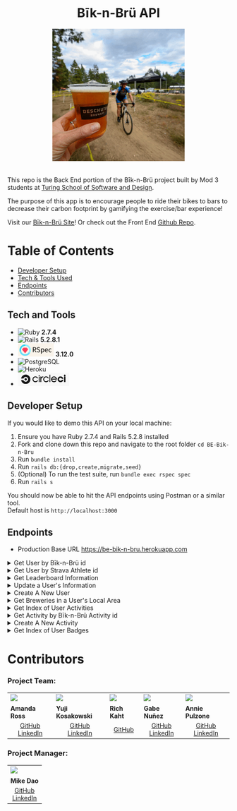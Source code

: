 <h1 align="center">Bīk-n-Brü API</h1>
<div align="center"><img src="doc/images/bikesbrews_giphy.gif" alt="Deschutes Brewery GIF" class="center" width="300" height="300"></div>

<br>
 
This repo is the Back End portion of the Bīk-n-Brü project built by Mod 3 students at [Turing School of Software and Design](https://turing.edu/). 

The purpose of this app is to encourage people to ride their bikes to bars to decrease their carbon footprint by gamifying the exercise/bar experience!

Visit our [Bīk-n-Brü Site](https://fe-bik-n-bru.herokuapp.com/)! Or check out the Front End [Github Repo](https://github.com/Bik-n-Bru/FE-Bik-n-Bru-/).
<br>

# Table of Contents
- [Developer Setup](#setup)
- [Tech & Tools Used](#tech-and-tools)
- [Endpoints](#endpoints)
- [Contributors](#contributors)


## Tech and Tools
  - ![Ruby](https://img.shields.io/badge/Ruby-CC342D?style=for-the-badge&logo=ruby&logoColor=white) **2.7.4**
  - ![Rails](https://img.shields.io/badge/Ruby_on_Rails-CC0000?style=for-the-badge&logo=ruby-on-rails&logoColor=white) **5.2.8.1**
  - <img src="app/images/rspec_badge.png" alt="RSpec" height="30"> **3.12.0**
  - ![PostgreSQL](https://img.shields.io/badge/PostgreSQL-316192?style=for-the-badge&logo=postgresql&logoColor=white)
  - ![Heroku](https://img.shields.io/badge/Heroku-430098?style=for-the-badge&logo=heroku&logoColor=white)
  - <img src="app/images/CircleCi_logo.png" alt="Circle Ci" height="30">

## Developer Setup
  If you would like to demo this API on your local machine:
<ol>
  <li> Ensure you have Ruby 2.7.4 and Rails 5.2.8 installed </li>
  <li> Fork and clone down this repo and navigate to the root folder <code>cd BE-Bik-n-Bru</code></li>
  <li> Run <code>bundle install</code> </li>
  <li> Run <code>rails db:{drop,create,migrate,seed}</code> </li>
  <li> (Optional) To run the test suite, run <code>bundle exec rspec spec</code> </li>
  <li> Run <code>rails s</code> </li>
</ol>
You should now be able to hit the API endpoints using Postman or a similar tool.<br>
Default host is <code>http://localhost:3000</code>




  <!-- A user signs in using their [Strava](https://www.strava.com/) authentication. If they don't currently have a Strava Login there will be a link to take them to the Strava 
  website and create a login there.

  Upon logging in, the user will see
  The theoretical money that the user saves in gas costs by riding their bike is calculated when a bar trip is logged. That sum can then be used to 
  "purchase" drinks at the brewery they attended.
  The user will also be able to find breweries near their location, log their riding activy to a bar and earn badges for certain accomplishments (number of breweries
  visited, amount of CO2 they have offset by riding their bike vs driving and the chance to be on the app leader board based on miles ridden).  -->
 
## Endpoints

  - Production Base URL https://be-bik-n-bru.herokuapp.com

<details close>
<summary> Get User by Bīk-n-Brü id</summary><br>

  - GET "/api/v1/users/:id"<br>
  - Sample response body: <br>
    ```
      {
        "data": {
            "id": "2",
            "type": "user",
            "attributes": {
                "username": "testcase",
                "token": "12345abcde",
                "athlete_id": "12345",
                "city": "Not a city",
                "state": "Not a state"
              }
          }
      }
    ```
  
</details>

<details close>
<summary> Get User by Strava Athlete id</summary><br>

  - GET "/api/v1/users/:athlete_id?q=athlete_id"
  - Sample response body: 
    ```
      {
        "data": {
            "id": "2",
            "type": "user",
            "attributes": {
                "username": "testcase",
                "token": "12345abcde",
                "athlete_id": "12345",
                "city": "Not a city",
                "state": "Not a state"
              }
          }
      }
    ```
</details>

<details close>
<summary> Get Leaderboard Information</summary><br>

  - GET "/api/v1/leaderboard"
  - Sample response body: 
    ```
      {
        "data": [
          {
              "id": "",
              "type": "leader",
              "attributes": {
                  "username": "Muzgash",
                  "miles": 3039.5499999999997,
                  "beers": 363,
                  "co2_saved": 2735.6200000000003
              }
          },
          {
              "id": "",
              "type": "leader",
              "attributes": {
                  "username": "Eofor",
                  "miles": 3027.1300000000006,
                  "beers": 365,
                  "co2_saved": 2724.4199999999996
              }
          },
          {
              "id": "",
              "type": "leader",
              "attributes": {
                  "username": "Gléowine",
                  "miles": 3021.000000000001,
                  "beers": 360,
                  "co2_saved": 2718.93
              }
          },
          {...},
          {...},
        ...
        ]
      }
    ```
</details>


<details close>
<summary> Update a User's Information</summary><br>

  - PATCH "/api/v1/users/:user_id"<br>
  - Sample request body: <br>
    ```
       {
          "user": {
              "data": {
                          "city":"Eugene", 
                          "state":"Oregon"
                      }
          }
      }
    ```
  - Sample response body: <br>
    ```
      {
        :data=>{
            :id=>"5",
            :type=>"user",
            :attributes=>{
                :username=>"testcase",
                :token=>"12345abcde",
                :athlete_id=>"12345",
                :city=>"Eugene",
                :state=>"Oregon"
                }, 
                  :relationships=>
                    {:activities=>{
                      :data=>[]
                  }
              }
          }
      }
    ```
</details>

<details close>
<summary> Create A New User</summary><br>

  - POST "/api/v1/users"<br>
  - Sample request body: <br>
    ```
       {
          "user": {
              "data": {
                          "athlete_id":"12345678910112", 
                          "username":"testcase5", 
                          "token":"12345abcde"
                      }
          }
      }
    ```
  - Sample response body: <br>
    ```
      {
        :data=>{
            :id=>"5",
            :type=>"user",
            :attributes=>{
                :username=>"testcase5",
                :token=>"12345abcde",
                "athlete_id":"12345678910112",
                :city=>"Eugene",
                :state=>"Oregon"
                }, 
                  :relationships=>
                    {:activities=>{
                      :data=>[]
                  }
              }
          }
      }
    ```
</details>

<details close>
<summary> Get Breweries in a User's Local Area</summary><br>

  - GET "/api/v1/breweries/:user_id"
  - Sample response body:
    ```
      {
        "data": [
            {
                "id": "10-barrel-brewing-co-denver-denver",
                "type": "brewery",
                "attributes": {
                    "name": "10 Barrel Brewing Co - Denver",
                    "street_address": "2620 Walnut St",
                    "city": "Denver",
                    "state": "Colorado",
                    "zipcode": "80205-2231",
                    "phone": "7205738992",
                    "website_url": null
                }
            },
            {
                "id": "14er-brewing-company-denver",
                "type": "brewery",
                "attributes": {
                    "name": "14er Brewing Company",
                    "street_address": "2801 Walnut St",
                    "city": "Denver",
                    "state": "Colorado",
                    "zipcode": "80205-2235",
                    "phone": "7207731437",
                    "website_url": "http://www.14erBrewing.com"
                }
            },
            {
                "id": "aero-craft-brewing-denver",
                "type": "brewery",
                "attributes": {
                    "name": "Aero Craft Brewing",
                    "street_address": null,
                    "city": "Denver",
                    "state": "Colorado",
                    "zipcode": "80212-2199",
                    "phone": "3039185446",
                    "website_url": "http://www.aerocraft.beer"
                }
            },
            {...},
            {...},
          ...
        ]
      }
    ```
</details>

<details close>
<summary> Get Index of User Activities</summary><br>

  - GET "/api/v1/users/:user_id/activities"<br>
  - Sample response body: <br>
    ```
      {
        "data": [
            {
                "id": "701",
                "type": "activity",
                "attributes": {
                    "brewery_name": "Mirella Jenkins",
                    "distance": 92.64,
                    "calories": 2779,
                    "num_drinks": 11,
                    "drink_type": "Racer 5 India Pale Ale, Bear Republic Bre",
                    "dollars_saved": 14.74,
                    "lbs_carbon_saved": 83.38,
                    "created_at": "2023-01-10T13:18:37.335Z",
                    "user_id": 15
                },
                "relationships": {
                    "user": {
                        "data": {
                            "id": "15",
                            "type": "user"
                        }
                    }
                }
            },
            {
                "id": "702",
                "type": "activity",
                "attributes": {
                    "brewery_name": "Henry Adams",
                    "distance": 65.33,
                    "calories": 1959,
                    "num_drinks": 8,
                    "drink_type": "Stone IPA",
                    "dollars_saved": 10.39,
                    "lbs_carbon_saved": 58.8,
                    "created_at": "2023-01-10T13:18:37.354Z",
                    "user_id": 15
                },
                "relationships": {
                    "user": {
                        "data": {
                            "id": "15",
                            "type": "user"
                        }
                    }
                }
            },
            {...},
            {...},
          ...
        ]
      }
    ```
</details>

<details close>
<summary> Get Activity by Bīk-n-Brü Activity id</summary><br>

  - GET "/api/v1/acitivities/:activity_id"<br>
  - Sample response body: <br>
    ```
      {
          "data": {
              "id": "701",
              "type": "activity",
              "attributes": {
                  "brewery_name": "Mirella Jenkins",
                  "distance": 92.64,
                  "calories": 2779,
                  "num_drinks": 11,
                  "drink_type": "Racer 5 India Pale Ale, Bear Republic Bre",
                  "dollars_saved": 14.74,
                  "lbs_carbon_saved": 83.38,
                  "created_at": "2023-01-10T13:18:37.335Z",
                  "user_id": 15
              },
              "relationships": {
                  "user": {
                      "data": {
                          "id": "15",
                          "type": "user"
                      }
                  }
              }
          }
      }
    ```
  
</details>

<details close>
<summary> Create A New Activity</summary><br>

  - POST "/api/v1/activities"<br>
  - Sample request body: <br>
    ```
      {
          "activity": {
              "data": {
                          "brewery_name": "Name",
                          "drink_type": "IPA",
                          "user_id": "15"
                      }
          }
      }
    ```
  - Sample response body: <br>
    ```
      {
          "data": {
              "id": "701",
              "type": "activity",
              "attributes": {
                  "brewery_name": "Name",
                  "distance": 92.64,
                  "calories": 2779,
                  "num_drinks": 11,
                  "drink_type": "IPA",
                  "dollars_saved": 14.74,
                  "lbs_carbon_saved": 83.38,
                  "created_at": "2023-01-10T13:18:37.335Z",
                  "user_id": 15
              },
              "relationships": {
                  "user": {
                      "data": {
                          "id": "15",
                          "type": "user"
                      }
                  }
              }
          }
      }
    ```
</details>

<details close>
<summary> Get Index of User Badges</summary><br>

  - GET "/api/v1/users/:user_id/badges"<br>
  - Sample response body: <br>
    ```
      {
        "data": [
            {
                "id": "141",
                "type": "badge",
                "attributes": {
                    "title": "Completed 1 Activity"
                },
                "relationships": {
                    "user": {
                        "data": {
                            "id": "15",
                            "type": "user"
                        }
                    }
                }
            },
            {
                "id": "142",
                "type": "badge",
                "attributes": {
                    "title": "Cycled 100 miles"
                },
                "relationships": {
                    "user": {
                        "data": {
                            "id": "15",
                            "type": "user"
                        }
                    }
                }
            },
            {
                "id": "143",
                "type": "badge",
                "attributes": {
                    "title": "Cycled 500 miles"
                },
                "relationships": {
                    "user": {
                        "data": {
                            "id": "15",
                            "type": "user"
                        }
                    }
                }
            },
            {...},
            {...},
          ...
        ]
      }
    ```
  
</details>


# Contributors

### Project Team:
<table>
  <tr>
    <td><img src="https://avatars.githubusercontent.com/u/101589894?v=4" width=auto height=110px></td>
    <td><img src="https://avatars.githubusercontent.com/u/108035840?v=4" width=auto height=110px></td>
    <td><img src="https://avatars.githubusercontent.com/u/108554663?v=4" width=auto height=110px></td>
    <td><img src="https://avatars.githubusercontent.com/u/108249540?v=4" width=auto height=110px></td>
    <td><img src="https://avatars.githubusercontent.com/u/102780642?s=400&u=caf69a9ee867dd111a5c160cf96d6a8ca33add7c&v=4" width=auto height=110px></td>
  </tr>
  <tr>
    <td><strong>Amanda Ross</strong></td>
    <td><strong>Yuji Kosakowski</strong></td>
    <td><strong>Rich Kaht</strong></td>
    <td><strong>Gabe Nuñez</strong></td>
    <td><strong>Annie Pulzone</strong></td>
  </tr>
  <tr>
    <td>
      <div align="center"><a href="https://github.com/amikaross">GitHub</a><br>
      <a href="https://www.linkedin.com/in/amanda-ross-2a62093a/">LinkedIn</a></div>
    </td>
    <td>
      <div align="center"><a href="https://github.com/Yuji3000">GitHub</a><br>
      <a href="https://www.linkedin.com/in/yujikosa/">LinkedIn</a></div>
    </td>
    <td>
      <div align="center"><a href="https://github.com/Freeing3092">GitHub</a></div>
    </td>
    <td>
      <div align="center"><a href="https://github.com/MisterJackpots">GitHub</a><br>
      <a href="https://www.linkedin.com/in/gabriel-c-nunez/">LinkedIn</a></div>
    </td>
    <td>
      <div align="center"><a href="https://github.com/ajpulzone">GitHub </a><br>
      <a href="https://www.linkedin.com/in/annie-pulzone/">LinkedIn</a></div>
    </td>
  </tr>
</table>

### Project Manager:
<table>
  <tr>
    <td><img src="https://avatars.githubusercontent.com/u/3011748?v=4" width=110px height=auto></td>
  </tr>
  <tr>
    <td><strong>Mike Dao</strong></td>
  </tr>
  <tr>
    <td>
      <div align="center"><a href="https://https://github.com/mikedao">GitHub</a><br>
      <a href="https://www.linkedin.com/in/michaeldao/">LinkedIn</a></div>
    </td>
  </tr>
</table>



